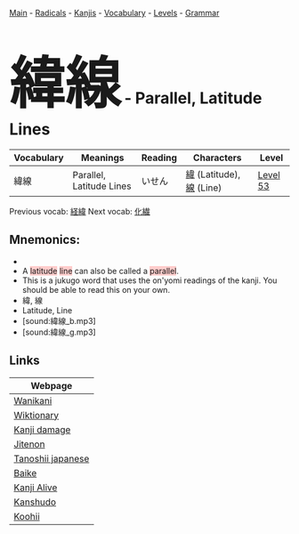 <style> bigfont {font-size: 100px}</style>
[Main](../README.md) -
[Radicals](../radicals.md) -
[Kanjis](../kanjis.md) -
[Vocabulary](../vocabulary.md) -
[Levels](../levels.md) -
[Grammar](../grammar.md)
# <bigfont> 緯線</bigfont> - Parallel, Latitude Lines 

| Vocabulary | Meanings | Reading | Characters | Level |
| --- | --- | --- | --- | --- |
| 緯線 | Parallel, Latitude Lines | いせん |  [緯](../kanjis/緯.md) (Latitude), [線](../kanjis/線.md) (Line) | [Level 53](../levels/wk_level53.md) |

Previous vocab: [経緯](経緯.md) Next vocab: [化繊](化繊.md) 

## Mnemonics:

* 
* A <span style="background-color:#ffcccb"> latitude</span> <span style="background-color:#ffcccb"> line</span> can also be called a <span style="background-color:#ffcccb"> parallel</span>.
* This is a jukugo word that uses the on'yomi readings of the kanji. You should be able to read this on your own.
* 緯, 線
* Latitude, Line
* [sound:緯線_b.mp3]
* [sound:緯線_g.mp3]


## Links 

| Webpage |
| --- |
| [Wanikani          ](https://www.wanikani.com/kanji/緯線) |
| [Wiktionary        ](https://en.wiktionary.org/wiki/緯線) |
| [Kanji damage      ](http://www.kanjidamage.com/kanji/search?utf8=✓&q=緯線) |
| [Jitenon           ](https://jitenon.com/kanji/緯線) |
| [Tanoshii japanese ](https://www.tanoshiijapanese.com/dictionary/kanji.cfm?k=緯線) |
| [Baike             ](https://baike.baidu.com/item/緯線) |
| [Kanji Alive       ](https://app.kanjialive.com/緯線) |
| [Kanshudo          ](https://www.kanshudo.com/searchmn?q=緯線) |
| [Koohii            ](https://kanji.koohii.com/study/kanji/緯線) |
